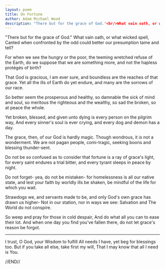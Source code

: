 ```yaml
---
layout: poem
title: On Fortune
author: Adam Michael Wood
description: "There but for the grace of God."<br/>What vain oath, or what wicked spell,<br/>Canted when confronted by the odd<br/>could better our presumption tame and tell?
---
```


"There but for the grace of God."
What vain oath, or what wicked spell,
Canted when confronted by the odd
could better our presumption tame and tell?

For when we see the hungry or the poor,
the teeming wretched refuse of the Earth,
do we suppose that we are something more,
and not the hapless protégés of birth?

That God is gracious, I am ever sure,
and boundless are the reaches of that grace.
Yet all the ills of Earth do yet endure,
and many are the sorrows of our race.

So better seem the prosperous and healthy,
so damnable the sick of mind and soul,
so meritous the righteous and the wealthy,
so sad the broken, so at peace the whole.

Yet broken, blessed, and given unto dying
is every person on the pilgrim way,
And every sinner's soul is ever crying,
and every dog and demon has a day.

The grace, then, of our God is hardly magic.
Though wondrous, it is not a wonderment.
We are not pagan people, comi-tragic,
seeking boons and blessing thunder-sent.

Do not be so confused as to consider
that fortune is a ray of grace's light,
for every saint endures a trial bitter,
and every tyrant sleeps in peace by night.

Do not forget- yea, do not be mistaken-
for homelessness is all our native state,
and lest your faith by worldly ills be shaken,
be mindful of the life for which you wait.

Strawdogs we, and servants made to be,
and only God's own grace has drawn us higher-
Not in our station, nor in ways we see:
Salvation and The World do not conspire.

So weep and pray for those in cold despair,
And do what all you can to ease their lot.
And when one day you find you've fallen there,
do not let grace's reason be forgot.

-------

I trust, O God, your Wisdom to fulfill
All needs I have, yet beg for blessings too.
But if you take all else, take first my will,
That I may know that all I need is You.

//END//
